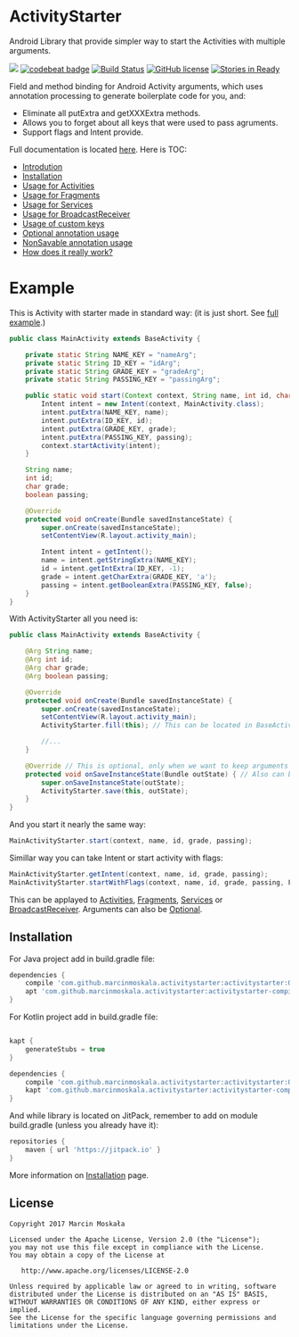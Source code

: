 # ActivityStarter
Android Library that provide simpler way to start the Activities with multiple arguments.

[![](https://jitpack.io/v/MarcinMoskala/ActivityStarter.svg)](https://jitpack.io/#MarcinMoskala/ActivityStarter)
[![codebeat badge](https://codebeat.co/badges/a1727670-96fe-4c89-9bdb-f1818a6dc066)](https://codebeat.co/projects/github-com-marcinmoskala-activitystarter)
[![Build Status](https://travis-ci.org/MarcinMoskala/ActivityStarter.svg?branch=master)](https://travis-ci.org/MarcinMoskala/ActivityStarter)
[![GitHub license](https://img.shields.io/badge/license-Apache%20License%202.0-blue.svg?style=flat)](http://www.apache.org/licenses/LICENSE-2.0)
[![Stories in Ready](https://badge.waffle.io/MarcinMoskala/ActivityStarter.svg?label=ready&title=Ready)](http://waffle.io/MarcinMoskala/ActivityStarter)

Field and method binding for Android Activity arguments, which uses annotation processing to generate boilerplate code for you, and:
 * Eliminate all putExtra and getXXXExtra methods.
 * Allows you to forget about all keys that were used to pass agruments.
 * Support flags and Intent provide.

Full documentation is located [here](https://github.com/MarcinMoskala/ActivityStarter/wiki). Here is TOC:
* [Introdution](https://github.com/MarcinMoskala/ActivityStarter/wiki/Introdution)
* [Installation](https://github.com/MarcinMoskala/ActivityStarter/wiki/Installation)
* [Usage for Activities](https://github.com/MarcinMoskala/ActivityStarter/wiki/Usage-for-Activities)
* [Usage for Fragments](https://github.com/MarcinMoskala/ActivityStarter/wiki/Usage-for-Fragments)
* [Usage for Services](https://github.com/MarcinMoskala/ActivityStarter/wiki/Usage-for-Services)
* [Usage for BroadcastReceiver](https://github.com/MarcinMoskala/ActivityStarter/wiki/Usage-for-BroadcastReceiver)
* [Usage of custom keys](https://github.com/MarcinMoskala/ActivityStarter/wiki/Usage-of-custom-keys)
* [Optional annotation usage](https://github.com/MarcinMoskala/ActivityStarter/wiki/Optional-annotation)
* [NonSavable annotation usage](https://github.com/MarcinMoskala/ActivityStarter/wiki/NonSavable-annotation)
* [How does it really work?](https://github.com/MarcinMoskala/ActivityStarter/wiki/How-does-it-really-work?)

# Example

This is Activity with starter made in standard way: (it is just short. See [full example](https://github.com/MarcinMoskala/ActivityStarter/wiki/Activity-equivalent-example).)

```java
public class MainActivity extends BaseActivity {

    private static String NAME_KEY = "nameArg";
    private static String ID_KEY = "idArg";
    private static String GRADE_KEY = "gradeArg";
    private static String PASSING_KEY = "passingArg";

    public static void start(Context context, String name, int id, char grade, boolean passing) {
        Intent intent = new Intent(context, MainActivity.class);
        intent.putExtra(NAME_KEY, name);
        intent.putExtra(ID_KEY, id);
        intent.putExtra(GRADE_KEY, grade);
        intent.putExtra(PASSING_KEY, passing);
        context.startActivity(intent);
    }

    String name;
    int id;
    char grade;
    boolean passing;

    @Override
    protected void onCreate(Bundle savedInstanceState) {
        super.onCreate(savedInstanceState);
        setContentView(R.layout.activity_main);

        Intent intent = getIntent();
        name = intent.getStringExtra(NAME_KEY);
        id = intent.getIntExtra(ID_KEY, -1);
        grade = intent.getCharExtra(GRADE_KEY, 'a');
        passing = intent.getBooleanExtra(PASSING_KEY, false);
    }
}
```

With ActivityStarter all you need is:

```java
public class MainActivity extends BaseActivity {

    @Arg String name;
    @Arg int id;
    @Arg char grade;
    @Arg boolean passing;

    @Override
    protected void onCreate(Bundle savedInstanceState) {
        super.onCreate(savedInstanceState);
        setContentView(R.layout.activity_main);
        ActivityStarter.fill(this); // This can be located in BaseActivity, one for all activities

        //...
    }

    @Override // This is optional, only when we want to keep arguments changes in case of rotation etc.
    protected void onSaveInstanceState(Bundle outState) { // Also can be located in BaseActivity, one for all activities
        super.onSaveInstanceState(outState);
        ActivityStarter.save(this, outState);
    }
}
```

And you start it nearly the same way:

```java
MainActivityStarter.start(context, name, id, grade, passing);
```

Simillar way you can take Intent or start activity with flags:

```java
MainActivityStarter.getIntent(context, name, id, grade, passing);
MainActivityStarter.startWithFlags(context, name, id, grade, passing, FLAG_ACTIVITY_SINGLE_TOP);
```

This can be applayed to [Activities](https://github.com/MarcinMoskala/ActivityStarter/wiki/Usage-for-Activities), [Fragments](https://github.com/MarcinMoskala/ActivityStarter/wiki/Usage-for-Fragments), [Services](https://github.com/MarcinMoskala/ActivityStarter/wiki/Usage-for-Services)
or [BroadcastReceiver](https://github.com/MarcinMoskala/ActivityStarter/wiki/Usage-for-BroadcastReceiver). Arguments can also be [Optional](https://github.com/MarcinMoskala/ActivityStarter/wiki/Optional-annotation). 

## Installation

For Java project add in build.gradle file:

```groovy
dependencies {
    compile 'com.github.marcinmoskala.activitystarter:activitystarter:0.40'
    apt 'com.github.marcinmoskala.activitystarter:activitystarter-compiler:0.40'
}
```

For Kotlin project add in build.gradle file:

```groovy

kapt {
    generateStubs = true
}

dependencies {
    compile 'com.github.marcinmoskala.activitystarter:activitystarter:0.40'
    kapt 'com.github.marcinmoskala.activitystarter:activitystarter-compiler:0.40'
}
```

And while library is located on JitPack, remember to add on module build.gradle (unless you already have it):

```groovy
repositories {
    maven { url 'https://jitpack.io' }
}
```

More information on [Installation](https://github.com/MarcinMoskala/ActivityStarter/wiki/Installation) page.

License
-------

    Copyright 2017 Marcin Moskała

    Licensed under the Apache License, Version 2.0 (the "License");
    you may not use this file except in compliance with the License.
    You may obtain a copy of the License at

       http://www.apache.org/licenses/LICENSE-2.0

    Unless required by applicable law or agreed to in writing, software
    distributed under the License is distributed on an "AS IS" BASIS,
    WITHOUT WARRANTIES OR CONDITIONS OF ANY KIND, either express or implied.
    See the License for the specific language governing permissions and
    limitations under the License.

